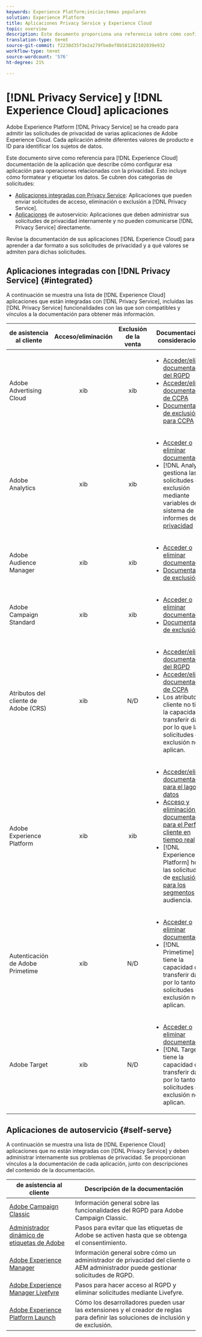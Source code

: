 ```yaml
---
keywords: Experience Platform;inicio;temas populares
solution: Experience Platform
title: Aplicaciones Privacy Service y Experience Cloud
topic: overview
description: Este documento proporciona una referencia sobre cómo configurar distintas aplicaciones de Experience Cloud para operaciones relacionadas con la privacidad.
translation-type: tm+mt
source-git-commit: f2238d35f3e2a279fbe8ef8b581282102039e932
workflow-type: tm+mt
source-wordcount: '576'
ht-degree: 21%

---
```



# [!DNL Privacy Service] y  [!DNL Experience Cloud] aplicaciones

Adobe Experience Platform [!DNL Privacy Service] se ha creado para admitir las solicitudes de privacidad de varias aplicaciones de Adobe Experience Cloud. Cada aplicación admite diferentes valores de producto e ID para identificar los sujetos de datos.

Este documento sirve como referencia para [!DNL Experience Cloud] documentación de la aplicación que describe cómo configurar esa aplicación para operaciones relacionadas con la privacidad. Esto incluye cómo formatear y etiquetar los datos. Se cubren dos categorías de solicitudes:

* [Aplicaciones integradas con Privacy Service](#integrated): Aplicaciones que pueden enviar solicitudes de acceso, eliminación o exclusión a  [!DNL Privacy Service].
* [Aplicaciones](#self-serve) de autoservicio: Aplicaciones que deben administrar sus solicitudes de privacidad internamente y no pueden comunicarse  [!DNL Privacy Service] directamente.

Revise la documentación de sus aplicaciones [!DNL Experience Cloud] para aprender a dar formato a sus solicitudes de privacidad y a qué valores se admiten para dichas solicitudes.

## Aplicaciones integradas con [!DNL Privacy Service] {#integrated}

A continuación se muestra una lista de [!DNL Experience Cloud] aplicaciones que están integradas con [!DNL Privacy Service], incluidas las [!DNL Privacy Service] funcionalidades con las que son compatibles y vínculos a la documentación para obtener más información.

| de asistencia al cliente | Acceso/eliminación | Exclusión de la venta | Documentación y consideraciones |
--- | :---: | :---: | ---
| Adobe Advertising Cloud | xib | xib | <ul><li>[Acceder/eliminar documentación del RGPD](https://experienceleague.adobe.com/docs/advertising-cloud/privacy/ad-cloud-gdpr.html)</li><li>[Acceder/eliminar documentación de CCPA](https://experienceleague.adobe.com/docs/advertising-cloud/privacy/ad-cloud-ccpa-access-delete.html)</li><li>[Documentación de exclusión para CCPA](https://experienceleague.adobe.com/docs/advertising-cloud/privacy/ad-cloud-ccpa-opt-out-of-sale.html)</li></ul> |
| Adobe Analytics | xib | xib | <ul><li>[Acceder o eliminar documentación](https://docs.adobe.com/content/help/en/analytics/admin/data-governance/an-gdpr-overview.html)</li><li>[!DNL Analytics] gestiona las solicitudes de exclusión mediante variables de sistema de informes de  [privacidad](https://docs.adobe.com/content/help/en/analytics/admin/data-governance/consent-variables.html)</li></ul> |
| Adobe Audience Manager | xib | xib | <ul><li>[Acceder o eliminar documentación](https://docs.adobe.com/content/help/es-ES/audience-manager/user-guide/overview/data-privacy/data-privacy-requests.html)</li><li>[Documentación de exclusión](https://docs.adobe.com/content/help/en/audience-manager/user-guide/features/declared-ids.html)</li></ul> |
| Adobe Campaign Standard | xib | xib | <ul><li>[Acceder o eliminar documentación](https://helpx.adobe.com/es/campaign/kb/campaign-privacy.html)</li><li>[Documentación de exclusión](../segmentation/honoring-opt-outs.md)</li></ul> |
| Atributos del cliente de Adobe (CRS) | xib | N/D | <ul><li>[Acceder/eliminar documentación del RGPD](https://docs.adobe.com/content/help/es-ES/core-services/interface/customer-attributes/gdpr.html)</li><li>[Acceder/eliminar documentación de CCPA](https://docs.adobe.com/content/help/es-ES/core-services/interface/customer-attributes/ccpa.html)</li><li>Los atributos del cliente no tienen la capacidad de transferir datos, por lo que las solicitudes de exclusión no se aplican.</li></ul> |
| Adobe Experience Platform | xib | xib | <ul><li>[Acceder/eliminar documentación para el lago de datos](../catalog/privacy.md)</li><li>[Acceso y eliminación de la documentación para el Perfil del cliente en tiempo real](../profile/privacy.md)</li><li>[!DNL Experience Platform] honra las solicitudes de  [exclusión para los segmentos](../segmentation/honoring-opt-outs.md) de audiencia.</li></ul> |
| Autenticación de Adobe Primetime | xib | N/D | <ul><li>[Acceder o eliminar documentación](http://tve.helpdocsonline.com/how-to-make-a-privacy-request)</li><li>[!DNL Primetime] no tiene la capacidad de transferir datos, por lo tanto las solicitudes de exclusión no se aplican.</li></ul> |
| Adobe Target | xib | N/D | <ul><li>[Acceder o eliminar documentación](https://docs.adobe.com/content/help/es-ES/target/using/implement-target/before-implement/privacy/cmp-privacy-and-general-data-protection-regulation.html)</li><li>[!DNL Target] no tiene la capacidad de transferir datos, por lo tanto las solicitudes de exclusión no se aplican.</li></ul> |


## Aplicaciones de autoservicio {#self-serve}

A continuación se muestra una lista de [!DNL Experience Cloud] aplicaciones que no están integradas con [!DNL Privacy Service] y deben administrar internamente sus problemas de privacidad. Se proporcionan vínculos a la documentación de cada aplicación, junto con descripciones del contenido de la documentación.

| de asistencia al cliente | Descripción de la documentación |
| ------- | ----------- |
| [Adobe Campaign Classic](https://helpx.adobe.com/es/campaign/kb/campaign-privacy.html) | Información general sobre las funcionalidades del RGPD para Adobe Campaign Classic. |
| [Administrador dinámico de etiquetas de Adobe](https://docs.adobe.com/content/help/es-ES/dtm/using/tools/opt-in.html) | Pasos para evitar que las etiquetas de Adobe se activen hasta que se obtenga el consentimiento. |
| [Adobe Experience Manager](https://helpx.adobe.com/experience-manager/6-4/managing/using/gdpr-compliance.html) | Información general sobre cómo un administrador de privacidad del cliente o AEM administrador puede gestionar solicitudes de RGPD. |
| [Adobe Experience Manager Livefyre](https://docs.adobe.com/content/help/en/livefyre/using/settings-other/privacy-requests/c-gdpr-compliance.html) | Pasos para hacer acceso al RGPD y eliminar solicitudes mediante Livefyre. |
| [Adobe Experience Platform Launch](https://docs.adobelaunch.com/client-side-information/deploy-javascript-tags-to-opt-in-to-launch) | Cómo los desarrolladores pueden usar las extensiones y el creador de reglas para definir las soluciones de inclusión y de exclusión. |
